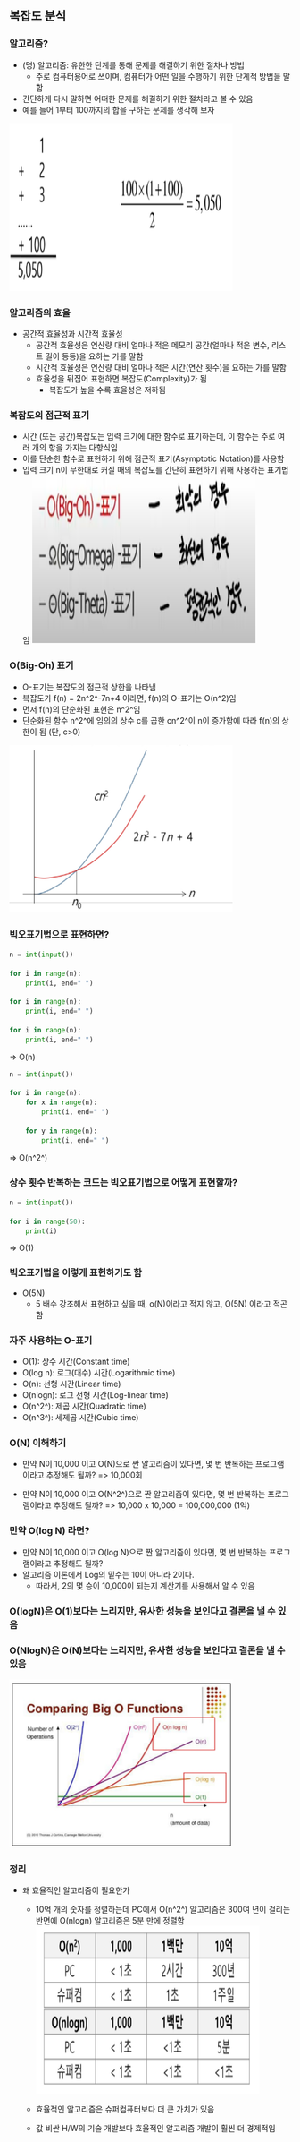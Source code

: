 ## 복잡도 분석
### 알고리즘?
- (명) 알고리즘: 유한한 단계를 통해 문제를 해결하기 위한 절차나 방법
  - 주로 컴퓨터용어로 쓰이며, 컴퓨터가 어떤 일을 수행하기 위한 단계적 방법을 말함
- 간단하게 다시 말하면 어떠한 문제를 해결하기 위한 절차라고 볼 수 있음
- 예를 들어 1부터 100까지의 합을 구하는 문제를 생각해 보자
<img src="images/image_3.png" width="400" height="300">

### 알고리즘의 효율
- 공간적 효율성과 시간적 효율성
  - 공간적 효율성은 연산량 대비 얼마나 적은 메모리 공간(얼마나 적은 변수, 리스트 길이 등등)을 요하는 가를 말함
  - 시간적 효율성은 연산량 대비 얼마나 적은 시간(연산 횟수)을 요하는 가를 말함
  - 효율성을 뒤집어 표현하면 복잡도(Complexity)가 됨
    - 복잡도가 높을 수록 효율성은 저하됨

### 복잡도의 점근적 표기
- 시간 (또는 공간)복잡도는 입력 크기에 대한 함수로 표기하는데, 이 함수는 주로 여러 개의 항을 가지는 다항식임
- 이를 단순한 함수로 표현하기 위해 점근적 표기(Asymptotic Notation)를 사용함
- 입력 크기 n이 무한대로 커질 때의 복잡도를 간단히 표현하기 위해 사용하는 표기법임
    <img src="images/image_4.png" width="400" height="300">

### O(Big-Oh) 표기
- O-표기는 복잡도의 점근적 상한을 나타냄
- 복잡도가 f(n) = 2n^2^-7n+4 이라면, f(n)의 O-표기는 O(n^2)임
- 먼저 f(n)의 단순화된 표현은 n^2^임
- 단순화된 함수 n^2^에 임의의 상수 c를 곱한 cn^2^이 n이 증가함에 따라 f(n)의 상한이 됨 (단, c>0)
<img src="images/image_5.png" width="400" height="300">

### 빅오표기법으로 표현하면?
```python
n = int(input())

for i in range(n):
    print(i, end=" ")

for i in range(n):
    print(i, end=" ")

for i in range(n):
    print(i, end=" ")
```
=> O(n)

```python
n = int(input())

for i in range(n):
    for x in range(n):
        print(i, end=" ")

    for y in range(n):
        print(i, end=" ")
```

=> O(n^2^)

### 상수 횟수 반복하는 코드는 빅오표기법으로 어떻게 표현할까?
```python
n = int(input())

for i in range(50):
    print(i)
```

=> O(1)

### 빅오표기법을 이렇게 표현하기도 함
- O(5N)
  - 5 배수 강조해서 표현하고 싶을 때, o(N)이라고 적지 않고, O(5N) 이라고 적곤 함

### 자주 사용하는 O-표기
- O(1): 상수 시간(Constant time)
- O(log n): 로그(대수) 시간(Logarithmic time)
- O(n): 선형 시간(Linear time)
- O(nlogn): 로그 선형 시간(Log-linear time)
- O(n^2^): 제곱 시간(Quadratic time)
- O(n^3^): 세제곱 시간(Cubic time)

### O(N) 이해하기
- 만약 N이 10,000 이고 O(N)으로 짠 알고리즘이 있다면, 몇 번 반복하는 프로그램이라고 추정해도 될까?
    => 10,000회

- 만약 N이 10,000 이고 O(N^2^)으로 짠 알고리즘이 있다면, 몇 번 반복하는 프로그램이라고 추정해도 될까?
    => 10,000 x 10,000 = 100,000,000 (1억)

### 만약 O(log N) 라면?
- 만약 N이 10,000 이고 O(log N)으로 짠 알고리즘이 있다면, 몇 번 반복하는 프로그램이라고 추정해도 될까?
- 알고리즘 이론에서 Log의 밑수는 10이 아니라 2이다.
  - 따라서, 2의 몇 승이 10,000이 되는지 계산기를 사용해서 알 수 있음

### O(logN)은 O(1)보다는 느리지만, 유사한 성능을 보인다고 결론을 낼 수 있음

### O(NlogN)은 O(N)보다는 느리지만, 유사한 성능을 보인다고 결론을 낼 수 있음
<img src="images/image_6.png" width="400" height="300">

### 정리
- 왜 효율적인 알고리즘이 필요한가
  - 10억 개의 숫자를 정렬하는데 PC에서 O(n^2^) 알고리즘은 300여 년이 걸리는 반면에 O(nlogn) 알고리즘은 5분 만에 정렬함
    <img src="images/image_7.png" width="400" height="300">

  - 효율적인 알고리즘은 슈퍼컴퓨터보다 더 큰 가치가 있음
  - 값 비싼 H/W의 기술 개발보다 효율적인 알고리즘 개발이 훨씬 더 경제적임